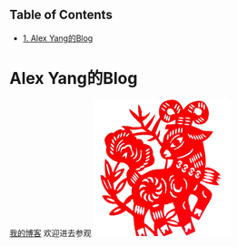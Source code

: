 <div id="table-of-contents">
<h2>Table of Contents</h2>
<div id="text-table-of-contents">
<ul>
<li><a href="#orgbfb829d">1. Alex Yang的Blog</a></li>
</ul>
</div>
</div>

<a id="orgbfb829d"></a>

# Alex Yang的Blog

[我的博客](https://dgutyanghs.github.io/) 欢迎进去参观
![img](/images/avatar.png)

